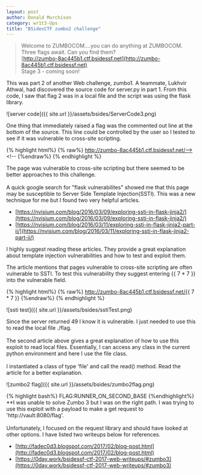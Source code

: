 ```yaml
---
layout: post
author: Donald Murchison
category: wr1t3-Ups
title: "BSidesCTF zumbo2 challenge"
---
```


>Welcome to ZUMBOCOM....you can do anything at ZUMBOCOM.<br>
Three flags await. Can you find them?<br>
[http://zumbo-8ac445b1.ctf.bsidessf.net](http://zumbo-8ac445b1.ctf.bsidessf.net)<br>
Stage 3 - coming soon!

This was part 2 of another Web challenge, zumbo1. A teammate, Lukhvir Athwal, had discovered the source code for server.py in part 1. From this code, I saw that flag 2 was in a local file and the script was using the flask library.

![server code]({{ site.url }}/assets/bsides/ServerCode3.png)

One thing that immediately raised a flag was the commented out line at the bottom of the source. This line could be controlled by the user so I tested to see if it was vulnerable to cross-site scripting. 

{% highlight html%}
{% raw%}
http://zumbo-8ac445b1.ctf.bsidessf.net/--><script> alert(1)</script><!--
{%endraw%}
{% endhighlight %}

<!-- Text editor problem-->

The page was vulnerable to cross-site scripting but there seemed to be better approaches to this challenge.<br><br>
A quick google search for "flask vulnerabilites" showed me that this page may be susceptible to Server Side Template Injection(SSTI). This was a new technique for me but I found two very helpful articles.<br>

-	[https://nvisium.com/blog/2016/03/09/exploring-ssti-in-flask-jinja2/](https://nvisium.com/blog/2016/03/09/exploring-ssti-in-flask-jinja2/)
- [https://nvisium.com/blog/2016/03/11/exploring-ssti-in-flask-jinja2-part-ii/](https://nvisium.com/blog/2016/03/11/exploring-ssti-in-flask-jinja2-part-ii/)

I highly suggest reading these articles. They provide a great explanation about template injection vulnerabilities and how to test and exploit them.

The article mentions that pages vulnerable to cross-site scripting are often vulnerable to SSTI. To test this vulnerability they suggest entering \{\{ 7 * 7 \}\} into the vulnerable field.

{% highlight html%}
{% raw%}
http://zumbo-8ac445b1.ctf.bsidessf.net/{{ 7 * 7 }}
{%endraw%}
{% endhighlight %}
<!-- Text editor problem-->

![ssti test]({{ site.url }}/assets/bsides/sstiTest.png)

Since the server returned 49 I know it is vulnerable. I just needed to use this to read the local file ./flag.<br><br>
The second article above gives a great explanation of how to use this exploit to read local files. Essentially, I can access any class in the current python environment and here I use the file class.<br><br>
I instantiated a class of type 'file' and call the read() method. Read the article for a better explanation. 

![zumbo2 flag]({{ site.url }}/assets/bsides/zumbo2flag.png)

{% highlight bash%}
FLAG:RUNNER_ON_SECOND_BASE
{%endhighlight%}
<br>
**I was unable to solve Zumbo 3 but I was on the right path. I was trying to use this exploit with a payload to make a get request to 'http://vault:8080/flag'.<br><br>
Unfortunately, I focused on the request library and should have looked at other options.
I have listed two writeups below for references.<br>
- [http://fadec0d3.blogspot.com/2017/02/blog-post.html](http://fadec0d3.blogspot.com/2017/02/blog-post.html)
- [https://0day.work/bsidessf-ctf-2017-web-writeups/#zumbo3](https://0day.work/bsidessf-ctf-2017-web-writeups/#zumbo3)
